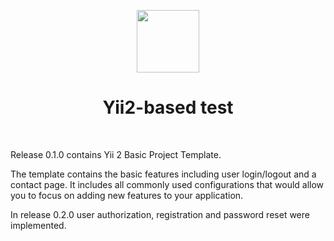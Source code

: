 <p align="center">
    <a href="https://github.com/yiisoft" target="_blank">
        <img src="https://avatars0.githubusercontent.com/u/993323" height="100px">
    </a>
    <h1 align="center">Yii2-based test</h1>
    <br>
</p>

Release 0.1.0 contains Yii 2 Basic Project Template.

The template contains the basic features including user login/logout and a contact page.
It includes all commonly used configurations that would allow you to focus on adding new
features to your application.

In release 0.2.0 user authorization, registration and password reset were implemented.